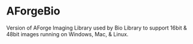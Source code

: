 # AForgeBio

Version of AForge Imaging Library used by Bio Library to support 16bit & 48bit images running on Windows, Mac, & Linux.
